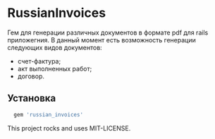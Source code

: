 # RussianInvoices
Гем для генерации различных документов в формате pdf для rails приложегния.
В данный момент есть возможность генерации следующих видов документов:
* счет-фактура;
*  акт выполненных работ;
*  договор.


## Установка

``` ruby
  gem 'russian_invoices'
```



This project rocks and uses MIT-LICENSE.
